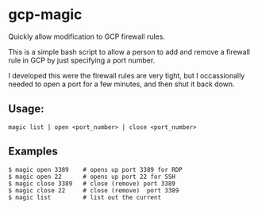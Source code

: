 # gcp-magic
Quickly allow modification to GCP firewall rules.

This is a simple bash script to allow a person to add and remove a firewall rule in GCP by just specifying a port number.

I developed this were the firewall rules are very tight, but I occassionally needed to open a port for a few minutes, and then shut it back down.

## Usage:
```magic list | open <port_number> | close <port_number>```

## Examples
```
$ magic open 3389    # opens up port 3389 for RDP
$ magic open 22      # opens up port 22 for SSH
$ magic close 3389   # close (remove) port 3389
$ magic close 22     # close (remove)  port 3389
$ magic list         # list out the current 
```
